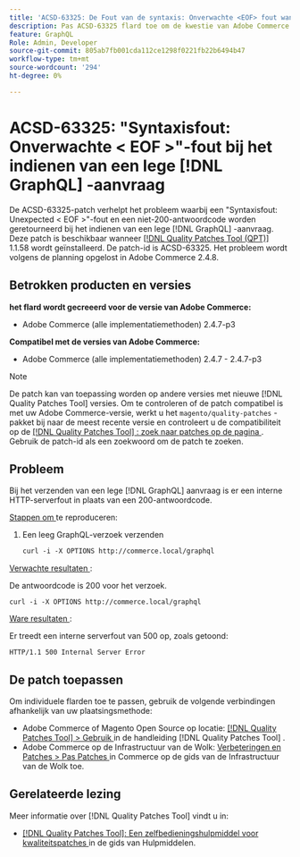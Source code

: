 ```yaml
---
title: 'ACSD-63325: De Fout van de syntaxis: Onverwachte <EOF> fout wanneer het voorleggen van leeg  [!DNL GraphQL]  verzoek'
description: Pas ACSD-63325 flard toe om de kwestie van Adobe Commerce te bevestigen waar een syntaxisfout voorkomt wanneer het voorleggen van een leeg  [!DNL GraphQL]  verzoek.
feature: GraphQL
Role: Admin, Developer
source-git-commit: 805ab7fb001cda112ce1298f0221fb22b6494b47
workflow-type: tm+mt
source-wordcount: '294'
ht-degree: 0%

---
```



# ACSD-63325: &quot;Syntaxisfout: Onverwachte &lt; EOF >&quot;-fout bij het indienen van een lege [!DNL GraphQL] -aanvraag

De ACSD-63325-patch verhelpt het probleem waarbij een &quot;Syntaxisfout: Unexpected &lt; EOF >&quot;-fout en een niet-200-antwoordcode worden geretourneerd bij het indienen van een lege [!DNL GraphQL] -aanvraag. Deze patch is beschikbaar wanneer [[!DNL Quality Patches Tool (QPT)]](/help/tools/quality-patches-tool/quality-patches-tool-to-self-serve-quality-patches.md) 1.1.58 wordt geïnstalleerd. De patch-id is ACSD-63325. Het probleem wordt volgens de planning opgelost in Adobe Commerce 2.4.8.

## Betrokken producten en versies

**het flard wordt gecreeerd voor de versie van Adobe Commerce:**

* Adobe Commerce (alle implementatiemethoden) 2.4.7-p3

**Compatibel met de versies van Adobe Commerce:**

* Adobe Commerce (alle implementatiemethoden) 2.4.7 - 2.4.7-p3

>[!NOTE]
>
>De patch kan van toepassing worden op andere versies met nieuwe [!DNL Quality Patches Tool] versies. Om te controleren of de patch compatibel is met uw Adobe Commerce-versie, werkt u het `magento/quality-patches` -pakket bij naar de meest recente versie en controleert u de compatibiliteit op de [[!DNL Quality Patches Tool] : zoek naar patches op de pagina ](https://experienceleague.adobe.com/tools/commerce-quality-patches/index.html) . Gebruik de patch-id als een zoekwoord om de patch te zoeken.

## Probleem

Bij het verzenden van een lege [!DNL GraphQL] aanvraag is er een interne HTTP-serverfout in plaats van een 200-antwoordcode.

<u> Stappen om </u> te reproduceren:

1. Een leeg GraphQL-verzoek verzenden

   ```graphql
   curl -i -X OPTIONS http://commerce.local/graphql
   ```

<u> Verwachte resultaten </u>:

De antwoordcode is 200 voor het verzoek.

```
curl -i -X OPTIONS http://commerce.local/graphql
```

<u> Ware resultaten </u>:

Er treedt een interne serverfout van 500 op, zoals getoond:

```
HTTP/1.1 500 Internal Server Error
```

## De patch toepassen

Om individuele flarden toe te passen, gebruik de volgende verbindingen afhankelijk van uw plaatsingsmethode:

* Adobe Commerce of Magento Open Source op locatie: [[!DNL Quality Patches Tool]  > Gebruik ](/help/tools/quality-patches-tool/usage.md) in de handleiding [!DNL Quality Patches Tool] .
* Adobe Commerce op de Infrastructuur van de Wolk: [ Verbeteringen en Patches > Pas Patches ](https://experienceleague.adobe.com/en/docs/commerce-cloud-service/user-guide/develop/upgrade/apply-patches) in Commerce op de gids van de Infrastructuur van de Wolk toe.

## Gerelateerde lezing

Meer informatie over [!DNL Quality Patches Tool] vindt u in:

* [[!DNL Quality Patches Tool]: Een zelfbedieningshulpmiddel voor kwaliteitspatches ](/help/tools/quality-patches-tool/quality-patches-tool-to-self-serve-quality-patches.md) in de gids van Hulpmiddelen.
